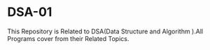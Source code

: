 # DSA-01
This  Repository is Related to DSA(Data Structure and Algorithm ).All Programs cover from their Related Topics. 
